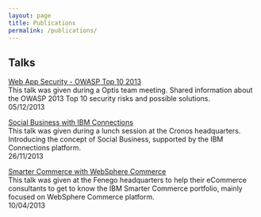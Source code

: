 ```yaml
---
layout: page
title: Publications
permalink: /publications/
---
```


## Talks

[Web App Security - OWASP Top 10 2013](https://speakerdeck.com/drissamri/web-app-security-owasp-top-10-2013)  
  This talk was given during a Optis team meeting. Shared information about the OWASP 2013 Top 10 security risks and possible solutions.  
05/12/2013

[Social Business with IBM Connections](https://speakerdeck.com/drissamri/social-business-with-ibm-connections)  
  This talk was given during a lunch session at the Cronos headquarters. Introducing the concept of Social Business, supported by the IBM Connections platform.  
26/11/2013

[Smarter Commerce with WebSphere Commerce](https://speakerdeck.com/drissamri/smarter-commerce-with-websphere-commerce)  
  This talk was given at the Fenego headquarters to help their eCommerce consultants to get to know the IBM Smarter Commerce portfolio, mainly focused on WebSphere Commerce platform.  
10/04/2013
